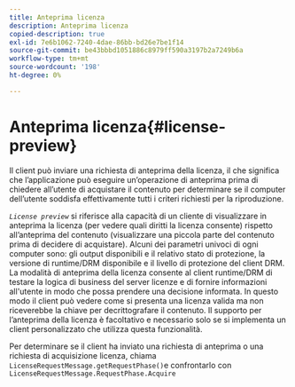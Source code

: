 ```yaml
---
title: Anteprima licenza
description: Anteprima licenza
copied-description: true
exl-id: 7e6b1062-7240-4dae-86bb-bd26e7be1f14
source-git-commit: be43bbbd1051886c8979ff590a3197b2a7249b6a
workflow-type: tm+mt
source-wordcount: '198'
ht-degree: 0%

---
```


# Anteprima licenza{#license-preview}

Il client può inviare una richiesta di anteprima della licenza, il che significa che l’applicazione può eseguire un’operazione di anteprima prima di chiedere all’utente di acquistare il contenuto per determinare se il computer dell’utente soddisfa effettivamente tutti i criteri richiesti per la riproduzione.

*`License preview`* si riferisce alla capacità di un cliente di visualizzare in anteprima la licenza (per vedere quali diritti la licenza consente) rispetto all’anteprima del contenuto (visualizzare una piccola parte del contenuto prima di decidere di acquistare). Alcuni dei parametri univoci di ogni computer sono: gli output disponibili e il relativo stato di protezione, la versione di runtime/DRM disponibile e il livello di protezione del client DRM. La modalità di anteprima della licenza consente al client runtime/DRM di testare la logica di business del server licenze e di fornire informazioni all&#39;utente in modo che possa prendere una decisione informata. In questo modo il client può vedere come si presenta una licenza valida ma non riceverebbe la chiave per decrittografare il contenuto. Il supporto per l’anteprima della licenza è facoltativo e necessario solo se si implementa un client personalizzato che utilizza questa funzionalità.

Per determinare se il client ha inviato una richiesta di anteprima o una richiesta di acquisizione licenza, chiama `LicenseRequestMessage.getRequestPhase()`e confrontarlo con `LicenseRequestMessage.RequestPhase.Acquire`
